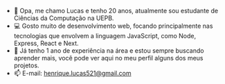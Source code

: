 - 👋 Opa, me chamo Lucas e tenho 20 anos, atualmente sou estudante de Ciências da Computação na UEPB.
- 💻 Gosto muito de desenvolvimento web, focando principalmente nas tecnologias que envolvem a linguagem JavaScript, como Node, Express, React e Next.
- 🌱 Já tenho 1 ano de experiência na área e estou sempre buscando aprender mais, você pode ver aqui no meu perfil alguns dos meus projetos.
- 📫 E-mail: henrique.lucas521@gmail.com

<!---[![Top Langs](https://github-readme-stats.vercel.app/api/top-langs/?username=luketeeeeee&layout=donut&theme=dark)](https://github.com/luketeeeeee/github-readme-stats)--->
<!---[![Readme Card](https://github-readme-stats.vercel.app/api/pin/?username=luketeeeeee&repo=pet-solidario&theme=dark)](https://github.com/anuraghazra/github-readme-stats)--->


<!---
luketeeeeee/luketeeeeee is a ✨ special ✨ repository because its `README.md` (this file) appears on your GitHub profile.
You can click the Preview link to take a look at your changes.
--->
